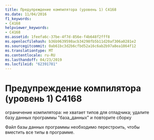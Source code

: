```yaml
---
title: Предупреждение компилятора (уровень 1) C4168
ms.date: 11/04/2016
f1_keywords:
- C4168
helpviewer_keywords:
- C4168
ms.assetid: 1feefa6c-37be-4f7d-856e-f4b648f2fff8
ms.openlocfilehash: b36b9639598acb34298fb5b11d20af306a0281e2
ms.sourcegitcommit: 0ab61bc3d2b6cfbd52a16c6ab2b97a8ea1864f12
ms.translationtype: MT
ms.contentlocale: ru-RU
ms.lasthandoff: 04/23/2019
ms.locfileid: "62391781"
---
```

# <a name="compiler-warning-level-1-c4168"></a>Предупреждение компилятора (уровень 1) C4168

ограничение компилятора: не хватает типов для отладчика; удалите базу данных программы "база_данных" и повторите сборку

Файл базы данных программы необходимо перестроить, чтобы вместить все типы в программе.